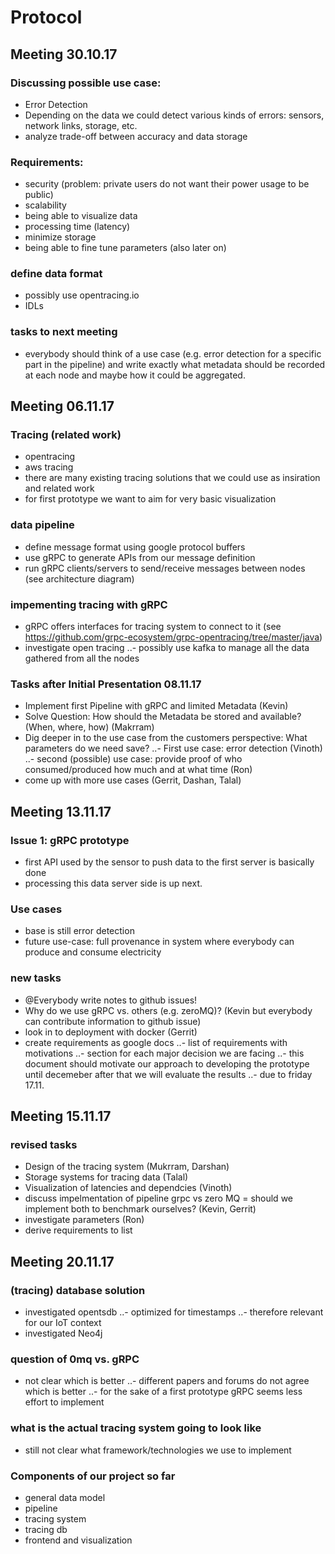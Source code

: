 # Protocol

## Meeting 30.10.17

### Discussing possible use case:
 - Error Detection
  - Depending on the data we could detect various kinds of errors: sensors, network links, storage, etc.
  - analyze trade-off between accuracy and data storage
 
 ### Requirements:
 - security (problem: private users do not want their power usage to be public)
 - scalability
 - being able to visualize data
 - processing time (latency)
 - minimize storage
 - being able to fine tune parameters (also later on)
 
  ### define data format
  - possibly use opentracing.io
  - IDLs
  
  ### tasks to next meeting
  - everybody should think of a use case (e.g. error detection for a specific part in the pipeline) 
   and write exactly what metadata should be recorded at each node and maybe how it could be aggregated.
   
   
  ## Meeting 06.11.17
  
  ### Tracing (related work)
  - opentracing
  - aws tracing
  - there are many existing tracing solutions that we could use as insiration and related work
  - for first prototype we want to aim for very basic visualization
  
 ### data pipeline
  - define message format using google protocol buffers
  - use gRPC to generate APIs from our message definition
  - run gRPC clients/servers to send/receive messages between nodes (see architecture diagram)
  
 ### impementing tracing with gRPC
  - gRPC offers interfaces for tracing system to connect to it (see https://github.com/grpc-ecosystem/grpc-opentracing/tree/master/java)
  - investigate open tracing
  ..- possibly use kafka to manage all the data gathered from all the nodes
  
  ### Tasks after Initial Presentation 08.11.17
   - Implement first Pipeline with gRPC and limited Metadata (Kevin)
   - Solve Question: How should the Metadata be stored and available? (When, where, how) (Makrram)
   - Dig deeper in to the use case from the customers perspective: What parameters do we need save?
   ..- First use case: error detection (Vinoth)
   ..- second (possible) use case: provide proof of who consumed/produced how much and at what time (Ron)
   - come up with more use cases (Gerrit, Dashan, Talal)

## Meeting 13.11.17

### Issue 1: gRPC prototype
 - first API used by the sensor to push data to the first server is basically done
 - processing this data server side is up next.
 
### Use cases
 - base is still error detection
 - future use-case: full provenance in system where everybody can produce and consume electricity

### new tasks
 - @Everybody write notes to github issues!
 - Why do we use gRPC vs. others (e.g. zeroMQ)? (Kevin but everybody can contribute information to github issue)
 - look in to deployment with docker (Gerrit)
 - create requirements as google docs
 ..- list of requirements with motivations
 ..- section for each major decision we are facing
 ..- this document should motivate our approach to developing the prototype until decemeber after that we will evaluate the results
 ..- due to friday 17.11.

## Meeting 15.11.17

### revised tasks
- Design of the tracing system (Mukrram, Darshan) 
- Storage systems for tracing data (Talal)
- Visualization of latencies and dependcies (Vinoth)
- discuss impelmentation of pipeline grpc vs zero MQ = should we implement both to benchmark ourselves? (Kevin, Gerrit)
- investigate parameters (Ron)
- derive requirements to list

## Meeting 20.11.17

### (tracing) database solution
 - investigated opentsdb
 ..- optimized for timestamps
 ..- therefore relevant for our IoT context
 - investigated Neo4j
 
 ### question of 0mq vs. gRPC
 - not clear which is better
 ..- different papers and forums do not agree which is better
 ..- for the sake of a first prototype gRPC seems less effort to implement
 
 ### what is the actual tracing system going to look like
  - still not clear what framework/technologies we use to implement
  
 ### Components of our project so far
  - general data model
  - pipeline
  - tracing system
  - tracing db
  - frontend and visualization
 
